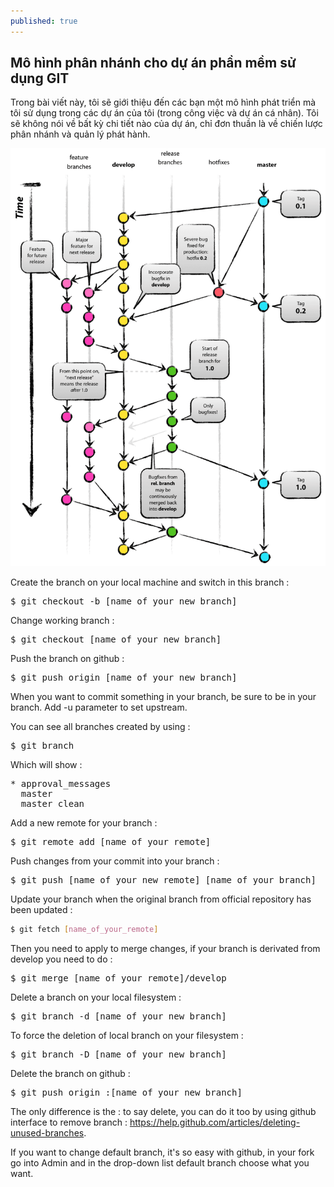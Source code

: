 ```yaml
---
published: true
---
```

## Mô hình phân nhánh cho dự án phần mềm sử dụng GIT

Trong bài viết này, tôi sẽ giới thiệu đến các bạn một mô hình phát triển mà tôi sử dụng trong các dự án của tôi (trong công việc và dự án cá nhân). Tôi sẽ không nói về bất kỳ chi tiết nào của dự án, chỉ đơn thuần là về chiến lược phân nhánh và quản lý phát hành.

![Git branching model](/images/git/git-model@2x.png "Git branching model")


Create the branch on your local machine and switch in this branch :

<pre>$ git checkout -b [name_of_your_new_branch]</pre>

Change working branch :

<pre>$ git checkout [name_of_your_new_branch]</pre>

Push the branch on github :

<pre>$ git push origin [name_of_your_new_branch]</pre>

When you want to commit something in your branch, be sure to be in your branch. Add -u parameter to set upstream.

You can see all branches created by using :

<pre>$ git branch</pre>

Which will show :

<pre>* approval_messages
  master
  master_clean</pre>

Add a new remote for your branch :

<pre>$ git remote add [name_of_your_remote] <url></pre>

Push changes from your commit into your branch :

<pre>$ git push [name_of_your_new_remote] [name_of_your_branch]</pre>

Update your branch when the original branch from official repository has been updated :

```sh
$ git fetch [name_of_your_remote]
```
Then you need to apply to merge changes, if your branch is derivated from develop you need to do :

<pre>$ git merge [name_of_your_remote]/develop</pre>

Delete a branch on your local filesystem :

<pre>$ git branch -d [name_of_your_new_branch]</pre>

To force the deletion of local branch on your filesystem :

<pre>$ git branch -D [name_of_your_new_branch]</pre>

Delete the branch on github :

<pre>$ git push origin :[name_of_your_new_branch]</pre>

The only difference is the : to say delete, you can do it too by using github interface to remove branch : https://help.github.com/articles/deleting-unused-branches.

If you want to change default branch, it's so easy with github, in your fork go into Admin and in the drop-down list default branch choose what you want.
